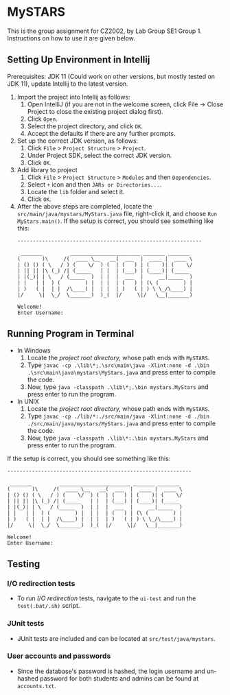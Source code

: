 # MySTARS

This is the group assignment for CZ2002, by Lab Group SE1 Group 1. Instructions on how to use it are given below.

## Setting Up Environment in Intellij

Prerequisites: JDK 11 (Could work on other versions, but mostly tested on JDK 11), update Intellij to the latest
version.

1. Import the project into Intellij as follows:
    1. Open IntelliJ (if you are not in the welcome screen, click File → Close Project to close the existing project
       dialog first).
    1. Click `Open`.
    1. Select the project directory, and click `OK`.
    1. Accept the defaults if there are any further prompts.
1. Set up the correct JDK version, as follows:
    1. Click `File` > `Project Structure` > `Project`.
    1. Under Project SDK, select the correct JDK version.
    1. Click `OK`.
1. Add library to project
    1. Click `File` > `Project Structure` > `Modules` and then `Dependencies`.
    1. Select `+` icon and then `JARs or Directories...`.
    1. Locate the `lib` folder and select it.
    1. Click `OK`.
1. After the above steps are completed, locate the `src/main/java/mystars/MyStars.java` file, right-click it, and
   choose `Run MyStars.main()`. If the setup is correct, you should see something like this:
   ```
   ------------------------------------------------------------
   
    _______         _______________________ _______ _______ 
   (       )\     /(  ____ \__   __(  ___  |  ____ |  ____ \
   | () () ( \   / ) (    \/  ) (  | (   ) | (    )| (    \/
   | || || |\ (_) /| (_____   | |  | (___) | (____)| (_____ 
   | |(_)| | \   / (_____  )  | |  |  ___  |     __|_____  )
   | |   | |  ) (        ) |  | |  | (   ) | (\ (        ) |
   | )   ( |  | |  /\____) |  | |  | )   ( | ) \ \_/\____) |
   |/     \|  \_/  \_______)  )_(  |/     \|/   \__|_______)
                                                         
   Welcome!
   Enter Username:
   ```

## Running Program in Terminal

* In Windows
    1. Locate the _project root directory,_ whose path ends with `MySTARS`.
    1. Type `javac -cp .\lib\*;.\src\main\java -Xlint:none -d .\bin .\src\main\java\mystars\MyStars.java` and press
       enter to compile the code.
    1. Now, type `java -classpath .\lib\*;.\bin mystars.MyStars` and press enter to run the program.
* In UNIX
    1. Locate the _project root directory,_ whose path ends with `MySTARS`.
    1. Type `javac -cp ./lib/*:./src/main/java -Xlint:none -d ./bin ./src/main/java/mystars/MyStars.java` and press
       enter to compile the code.
    1. Now, type `java -classpath .\lib\*:.\bin mystars.MyStars` and press enter to run the program.

If the setup is correct, you should see something like this:

   ```
   ------------------------------------------------------------
   
    _______         _______________________ _______ _______ 
   (       )\     /(  ____ \__   __(  ___  |  ____ |  ____ \
   | () () ( \   / ) (    \/  ) (  | (   ) | (    )| (    \/
   | || || |\ (_) /| (_____   | |  | (___) | (____)| (_____ 
   | |(_)| | \   / (_____  )  | |  |  ___  |     __|_____  )
   | |   | |  ) (        ) |  | |  | (   ) | (\ (        ) |
   | )   ( |  | |  /\____) |  | |  | )   ( | ) \ \_/\____) |
   |/     \|  \_/  \_______)  )_(  |/     \|/   \__|_______)
                                                         
   Welcome!
   Enter Username:
   ```

## Testing

### I/O redirection tests

* To run _I/O redirection_ tests, navigate to the `ui-test` and run the `test(.bat/.sh)` script.

### JUnit tests

* JUnit tests are included and can be located at `src/test/java/mystars`.

### User accounts and passwords

* Since the database's password is hashed, the login username and un-hashed password for both students and admins can be found at `accounts.txt`.